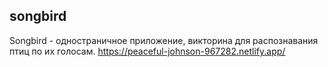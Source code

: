 ## songbird
Songbird - одностраничное приложение, викторина для распознавания птиц по их голосам.
https://peaceful-johnson-967282.netlify.app/
